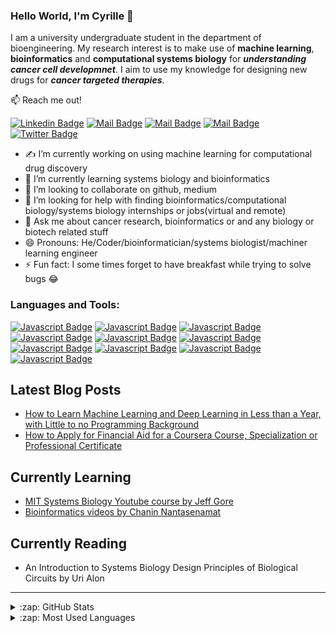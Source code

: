 ### Hello World, I'm Cyrille 👋
I am a university undergraduate student in the department of bioengineering. My research interest is to make use of **machine learning**, **bioinformatics** and **computational systems biology** for ***understanding cancer cell developmnet***. I aim to use my knowledge for designing new drugs for ***cancer targeted therapies***.     

:mailbox: Reach me out!    

[![Linkedin Badge](https://img.shields.io/badge/-@CyrilleMesueNJUME-929292?style=flat&labelColor=0e76a8&logo=linkedin&logoColor=white)](https://www.linkedin.com/in/cyrille-mesue-njume-3a448a184/) [![Mail Badge](https://img.shields.io/badge/-cyrillemesue@gmail.com-d27f7a?style=flat&labelColor=c0392b&logo=gmail&logoColor=white)](mailto:cyrillemesue@gmail.com) [![Mail Badge](https://img.shields.io/badge/-@CyrilleMesue-4a2019?style=flat&labelColor=010203&logo=medium&logoColor=white)](https://medium.com/@cyrillemesue)  [![Mail Badge](https://img.shields.io/badge/-@Cyrillemesue-82bbdd?style=flat&labelColor=2497ff&logo=facebook&logoColor=white)](https://m.facebook.com/home.php) [![Twitter Badge](https://img.shields.io/badge/-@Cyrille79202046-929292?style=flat&labelColor=1ca0f1&logo=twitter&logoColor=white&link=https://twitter.com/Cyrille)](https://twitter.com/home)   


-  ✍ I’m currently working on using machine learning for computational drug discovery
- 🌱 I’m currently learning systems biology and bioinformatics
- 👯 I’m looking to collaborate on github, medium
- 🤔 I’m looking for help with finding bioinformatics/computational biology/systems biology internships or jobs(virtual and remote)
- 💬 Ask me about cancer research, bioinformatics or and any biology or biotech related stuff
- 😄 Pronouns: He/Coder/bioinformatician/systems biologist/machiner learning engineer
- ⚡ Fun fact: I some times forget to have breakfast while trying to solve bugs 😂

### Languages and Tools:

[![Javascript Badge](https://img.shields.io/badge/-Python3-797979?style=for-the-badge&labelColor=white&logo=python&logoColor=2497ff)](#)
[![Javascript Badge](https://img.shields.io/badge/-MATLAB-797979?style=for-the-badge&labelColor=white&logo=octave&logoColor=2497ff)](#)
[![Javascript Badge](https://img.shields.io/badge/-MS_Excel-797979?style=for-the-badge&labelColor=white&logo=microsoft&logoColor=9aff24)](#)
[![Javascript Badge](https://img.shields.io/badge/-r_programming-797979?style=for-the-badge&labelColor=white&logo=rstudio&logoColor=ff9c24)](#)
[![Javascript Badge](https://img.shields.io/badge/-Github-797979?style=for-the-badge&labelColor=white&logo=github&logoColor=000000)](#)
[![Javascript Badge](https://img.shields.io/badge/-terminal-797979?style=for-the-badge&labelColor=white&logo=linux&logoColor=000000)](#)   
[![Javascript Badge](https://img.shields.io/badge/-COLAB-797979?style=for-the-badge&labelColor=white&logo=googlecolab&logoColor=F0DB4F)](#)
[![Javascript Badge](https://img.shields.io/badge/-Javascript-797979?style=for-the-badge&labelColor=yellow&logo=javascript&logoColor=black)](#)
[![Javascript Badge](https://img.shields.io/badge/-CSS-797979?style=for-the-badge&labelColor=white&logo=css3&logoColor=2497ff)](#)
[![Javascript Badge](https://img.shields.io/badge/-HTML-797979?style=for-the-badge&labelColor=white&logo=html5&logoColor=ff9c24)](#)    
  
  
## Latest Blog Posts    
* [How to Learn Machine Learning and Deep Learning in Less than a Year, with Little to no Programming Background](https://cyrillemesue.github.io/how-to-learn-machine-learning-and-deep-learning/)
* [How to Apply for Financial Aid for a Coursera Course, Specialization or Professional Certificate](https://cyrillemesue.github.io/applying-for-coursera-financial-aid/)  


## Currently Learning
* [MIT Systems Biology Youtube course by Jeff Gore](https://www.youtube.com/playlist?list=PLUl4u3cNGP63OI3pSKo8Ha_DFBMxm23xO) 
* [Bioinformatics videos by Chanin Nantasenamat](https://www.youtube.com/playlist?list=PLtqF5YXg7GLlQJUv9XJ3RWdd5VYGwBHrP)   


## Currently Reading 
* An Introduction to Systems Biology Design Principles of Biological Circuits by Uri Alon 

----------------------------------------------------------------------------------------------------
<details>
  <summary>:zap: GitHub Stats</summary>

  <img align="left" alt="Cyrille's GitHub Stats" src="https://github-readme-stats.vercel.app/api?username=cyrillemesue&show_icons=true&hide_border=true" />

</details>

<details>
  <summary>:zap: Most Used Languages</summary>

<img align="left" alt="Cyrille's GitHub Top Languages" src="https://github-readme-stats.vercel.app/api/top-langs/?username=cyrillemesue" />

</details>



